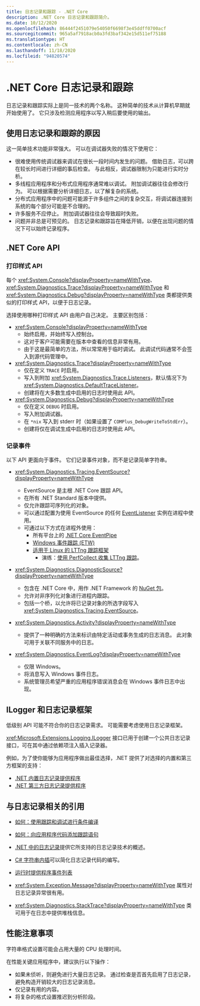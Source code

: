 ```yaml
---
title: 日志记录和跟踪 - .NET Core
description: .NET Core 日志记录和跟踪简介。
ms.date: 10/12/2020
ms.openlocfilehash: 86444f2451079e54050f6698f3e45ddff0700acf
ms.sourcegitcommit: 965a5af7918acb0a3fd3baf342e15d511ef75188
ms.translationtype: HT
ms.contentlocale: zh-CN
ms.lasthandoff: 11/18/2020
ms.locfileid: "94820574"
---
```

# <a name="net-core-logging-and-tracing"></a>.NET Core 日志记录和跟踪

日志记录和跟踪实际上是同一技术的两个名称。 这种简单的技术从计算机早期就开始使用了。 它只涉及检测应用程序以写入稍后要使用的输出。

## <a name="reasons-to-use-logging-and-tracing"></a>使用日志记录和跟踪的原因

这一简单技术功能非常强大。 可以在调试器失败的情况下使用它：

- 很难使用传统调试器来调试在很长一段时间内发生的问题。 借助日志，可以跨在较长时间进行详细的事后检查。 与此相反，调试器限制为只能进行实时分析。
- 多线程应用程序和分布式应用程序通常难以调试。  附加调试器往往会修改行为。 可以根据需要分析详细日志，以了解复杂的系统。
- 分布式应用程序中的问题可能源于许多组件之间的复杂交互，将调试器连接到系统的每个部分可能是不合理的。
- 许多服务不应停止。 附加调试器往往会导致超时失败。
- 问题并非总是可预见的。 日志记录和跟踪旨在降低开销，以便在出现问题的情况下可以始终记录程序。

## <a name="net-core-apis"></a>.NET Core API

### <a name="print-style-apis"></a>打印样式 API

每个 <xref:System.Console?displayProperty=nameWithType>、<xref:System.Diagnostics.Trace?displayProperty=nameWithType> 和 <xref:System.Diagnostics.Debug?displayProperty=nameWithType> 类都提供类似的打印样式 API，以便于日志记录。

选择使用哪种打印样式 API 由用户自己决定。 主要区别包括：

- <xref:System.Console?displayProperty=nameWithType>
  - 始终启用，并始终写入控制台。
  - 这对于客户可能需要在版本中查看的信息非常有用。
  - 由于这是最简单的方法，所以常常用于临时调试。 此调试代码通常不会签入到源代码管理中。
- <xref:System.Diagnostics.Trace?displayProperty=nameWithType>
  - 仅在定义 `TRACE` 时启用。
  - 写入到附加 <xref:System.Diagnostics.Trace.Listeners>，默认情况下为 <xref:System.Diagnostics.DefaultTraceListener>。
  - 创建将在大多数生成中启用的日志时使用此 API。
- <xref:System.Diagnostics.Debug?displayProperty=nameWithType>
  - 仅在定义 `DEBUG` 时启用。
  - 写入附加调试器。
  - 在 `*nix` 写入到 stderr 时（如果设置了 `COMPlus_DebugWriteToStdErr`）。
  - 创建将仅在调试生成中启用的日志时使用此 API。

### <a name="logging-events"></a>记录事件

以下 API 更面向于事件。 它们记录事件对象，而不是记录简单字符串。

- <xref:System.Diagnostics.Tracing.EventSource?displayProperty=nameWithType>
  - EventSource 是主根 .NET Core 跟踪 API。
  - 在所有 .NET Standard 版本中提供。
  - 仅允许跟踪可序列化的对象。
  - 可以通过配置为使用 EventSource 的任何 [EventListener](xref:System.Diagnostics.Tracing.EventListener) 实例在进程中使用。
  - 可通过以下方式在进程外使用：
    - 所有平台上的 [.NET Core EventPipe](./eventpipe.md)
    - [Windows 事件跟踪 (ETW)](/windows/win32/etw/event-tracing-portal)
    - [适用于 Linux 的 LTTng 跟踪框架](https://lttng.org/)
      - 演练：[使用 PerfCollect 收集 LTTng 跟踪](trace-perfcollect-lttng.md)。

- <xref:System.Diagnostics.DiagnosticSource?displayProperty=nameWithType>
  - 包含在 .NET Core 中，用作 .NET Framework 的 [NuGet 包](https://www.nuget.org/packages/System.Diagnostics.DiagnosticSource)。
  - 允许对非序列化对象进行进程内跟踪。
  - 包括一个桥，以允许将已记录对象的所选字段写入 <xref:System.Diagnostics.Tracing.EventSource>。

- <xref:System.Diagnostics.Activity?displayProperty=nameWithType>
  - 提供了一种明确的方法来标识由特定活动或事务生成的日志消息。 此对象可用于关联不同服务中的日志。

- <xref:System.Diagnostics.EventLog?displayProperty=nameWithType>
  - 仅限 Windows。
  - 将消息写入 Windows 事件日志。
  - 系统管理员希望严重的应用程序错误消息会在 Windows 事件日志中出现。

## <a name="ilogger-and-logging-frameworks"></a>ILogger 和日志记录框架

低级别 API 可能不符合你的日志记录需求。 可能需要考虑使用日志记录框架。

<xref:Microsoft.Extensions.Logging.ILogger> 接口已用于创建一个公共日志记录接口，可在其中通过依赖项注入插入记录器。

例如，为了使你能够为应用程序做出最佳选择，.NET 提供了对选择的内置和第三方框架的支持：

- [.NET 内置日志记录提供程序](../extensions/logging-providers.md#built-in-logging-providers)
- [.NET 第三方日志记录提供程序](../extensions/logging-providers.md#third-party-logging-providers)

## <a name="logging-related-references"></a>与日志记录相关的引用

- [如何：使用跟踪和调试进行条件编译](../../framework/debug-trace-profile/how-to-compile-conditionally-with-trace-and-debug.md)

- [如何：向应用程序代码添加跟踪语句](../../framework/debug-trace-profile/how-to-add-trace-statements-to-application-code.md)

- [.NET 中的日志记录](../extensions/logging.md)提供它所支持的日志记录技术的概述。

- [C# 字符串内插](../../csharp/language-reference/tokens/interpolated.md)可以简化日志记录代码的编写。

- [运行时提供程序事件列表](../../fundamentals/diagnostics/runtime-events.md)

- <xref:System.Exception.Message?displayProperty=nameWithType> 属性对日志记录异常很有用。

- <xref:System.Diagnostics.StackTrace?displayProperty=nameWithType> 类可用于在日志中提供堆栈信息。

## <a name="performance-considerations"></a>性能注意事项

字符串格式设置可能会占用大量的 CPU 处理时间。

在性能关键应用程序中，建议执行以下操作：

- 如果未侦听，则避免进行大量日志记录。 通过检查是否首先启用了日志记录，避免构造开销较大的日志记录消息。
- 仅记录有用的内容。
- 将复杂的格式设置推迟到分析阶段。

